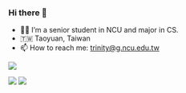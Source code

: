 ### Hi there 👋

- 👩🏻 I’m a senior student in NCU and major in CS. 
- 🇹🇼 Taoyuan, Taiwan
- 📫 How to reach me: trinity@g.ncu.edu.tw

![](https://github-profile-summary-cards.vercel.app/api/cards/profile-details?username=hill0106)
<!-- ![](https://github-profile-summary-cards.vercel.app/api/cards/stats?username=hill0106)
![](http://github-profile-summary-cards.vercel.app/api/cards/productive-time?username=hill0106&utcOffset=8) -->
![](http://github-profile-summary-cards.vercel.app/api/cards/repos-per-language?username=hill0106)
![](https://github-profile-summary-cards.vercel.app/api/cards/most-commit-language?username=hill0106)

